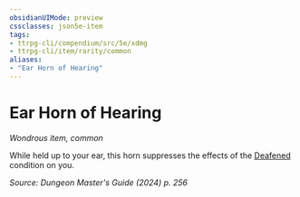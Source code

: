 ```yaml
---
obsidianUIMode: preview
cssclasses: json5e-item
tags:
- ttrpg-cli/compendium/src/5e/xdmg
- ttrpg-cli/item/rarity/common
aliases: 
- "Ear Horn of Hearing"
---
```

# Ear Horn of Hearing
*Wondrous item, common*  


While held up to your ear, this horn suppresses the effects of the [Deafened](conditions.md#Deafened) condition on you.

*Source: Dungeon Master's Guide (2024) p. 256*
